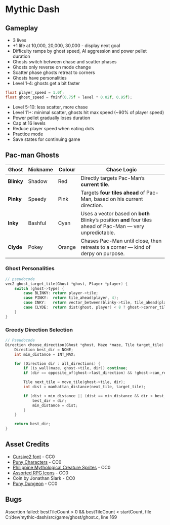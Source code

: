 # Mythic Dash

## Gameplay

* 3 lives
* +1 life at 10,000, 20,000, 30,000 - display next goal
* Difficulty ramps by ghost speed, AI aggression and power pellet duration
* Ghosts switch between chase and scatter phases
* Ghosts only reverse on mode change
* Scatter phase ghosts retreat to corners
* Ghosts have personalities
* Level 1-4: ghosts get a bit faster

```c
float player_speed = 1.0f;
float ghost_speed = fminf(0.75f + level * 0.02f, 0.95f);
```

* Level 5-10: less scatter, more chase
* Level 11+: minimal scatter, ghosts hit max speed (~90% of player speed)
* Power pellet gradually loses duration
* Cap at 16 levels
* Reduce player speed when eating dots
* Practice mode
* Save states for continuing game

## Pac-man Ghosts

| Ghost      | Nickname | Colour | Chase Logic                                                                                                 |
| ---------- | -------- | ------ | ----------------------------------------------------------------------------------------------------------- |
| **Blinky** | Shadow   | Red    | Directly targets Pac-Man’s **current tile**.                                                                |
| **Pinky**  | Speedy   | Pink   | Targets **four tiles ahead** of Pac-Man, based on his current direction.                                    |
| **Inky**   | Bashful  | Cyan   | Uses a vector based on **both** Blinky’s position **and** four tiles ahead of Pac-Man — very unpredictable. |
| **Clyde**  | Pokey    | Orange | Chases Pac-Man until close, then retreats to a corner — kind of derpy on purpose.                           |

### Ghost Personalities

```c
// pseudocode
vec2 ghost_target_tile(Ghost *ghost, Player *player) {
    switch (ghost->type) {
        case BLINKY: return player->tile;
        case PINKY:  return tile_ahead(player, 4);
        case INKY:   return vector_between(blinky->tile, tile_ahead(player, 2));
        case CLYDE:  return dist(ghost, player) < 8 ? ghost->corner_tile : player->tile;
    }
}
```

### Greedy Direction Selection

```c
// Pseudocode
Direction choose_direction(Ghost *ghost, Maze *maze, Tile target_tile) {
    Direction best_dir = NONE;
    int min_distance = INT_MAX;

    for (Direction dir : all_directions) {
        if (is_wall(maze, ghost->tile, dir)) continue;
        if (dir == opposite_of(ghost->last_direction) && !ghost->can_reverse) continue;

        Tile next_tile = move_tile(ghost->tile, dir);
        int dist = manhattan_distance(next_tile, target_tile);

        if (dist < min_distance || (dist == min_distance && dir < best_dir)) {
            best_dir = dir;
            min_distance = dist;
        }
    }

    return best_dir;
}
```

## Asset Credits

* [Cursive2 font](https://opengameart.org/content/new-original-grafx2-font-collection) - CC0
* [Puny Characters](https://merchant-shade.itch.io/16x16-puny-characters) - CC0
* [Philippine Mythological Creature Sprites](https://merchant-shade.itch.io/ph-myth-creatures) - CC0
* [Assorted RPG Icons](https://merchant-shade.itch.io/16x16-mixed-rpg-icons) - CC0
* Coin by Jonathan Slark - CC0
* [Puny Dungeon](https://merchant-shade.itch.io/16x16-puny-dungeon) - CC0

## Bugs

Assertion failed: bestTileCount > 0 && bestTileCount < startCount, file C:/dev/mythic-dash/src/game/ghost/ghost.c, line 169
